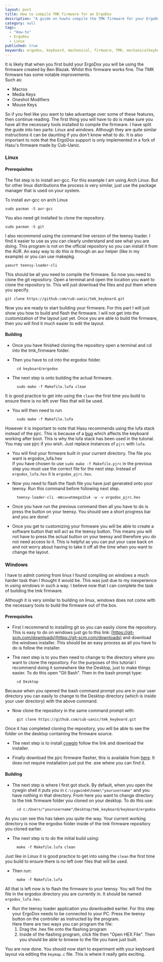 ```yaml
---
layout: post
title: How to compile TMK firmware for an ErgoDox
description: "A guide on howto compile the TMK firmware for your ErgoDox."
category: null
tags: 
  - "How-to"
  - ErgoDox
  - Linux
published: true
keywords: ergodox, keyboard, mechanical, firmware, TMK, mechanicalkeyboard, geekhack, howto, guide, ErgoDox, Ergo-Dox, roastpotatoes, roast, potatoes,
---
```


It is likely that when you first build your ErgoDox you will be using the firmware created by Ben Blazak. Whilst this firmware works fine. The TMK firmware has some notable improvements.<br> Such as:

 * Macros
 * Media Keys
 * Oneshot Modifiers 
 * Mouse Keys 
&nbsp;

So if you feel like you want to take advantage over some of these features, then continue reading. The first thing you will have to do is make sure you have all the necessary tools installed to compile the firmware. I have split the guide into two parts: Linux and windows. Although they are quite similar instructions it can be daunting if you don't know what to do.
It is also important to note that the ErgoDox support is only implemented in a fork of Hasu's firmware made by Cub-Uanic.
### Linux
#### Prerequisites 
The fist step is to install avr-gcc. For this example I am using Arch Linux. But for other linux distributions the process is very similar, just use the package manager that is used on your system.

To install avr-gcc on arch Linux

    sudo pacman -S avr-gcc

You also need git installed to clone the repository.

    sudo pacman -S git

I also recommend using the command line version of the teensy loader. I find it easier to use as you can clearly understand and see what you are doing. This program is not on the official repository so you can install it from the AUR. An easy way to do this is through an aur helper (like in my example) or you can use makepkg.

    yaourt teensy-loader-cli

This should be all you need to compile the firmware. So now you need to clone the git repository. Open a terminal and open the location you want to clone the repository to. This will just download the files and put them where you specify.

    git clone https://github.com/cub-uanic/tmk_keyboard.git

Now you are ready to start building your firmware. For this part I will just show you how to build and flash the firmware. I will not get into the customization of the layout just yet. Once you are able to build the firmware, then you will find it much easier to edit the layout.

#### Building

* Once you have finished cloning the repository open a terminal and cd into the tmk_firmware folder.
* Then you have to cd into the ergodox folder.

		cd keyboard/ergodox

* The next step is onto building the actual firmware.

		sudo make -f Makefile.lufa clean
It is good practice to get into using the `clean` the first time you build to ensure there is no left over files that will be used.

* You will then need to run 
		
		sudo make -f Makefile.lufa
However it is important to note that Hasu recommends using the lufa stack instead of the pjrc. This is because of a [bug](https://github.com/tmk/tmk_keyboard/issues/58) which affects the keyboard working after boot. This is why the lufa stack has been used in the tutorial. You may use pjrc if you wish. Just replace instances of `pjrc` with `lufa`.
* You will find your firmware built in your current directory. The file you want is ergodox_lufa.hex <br>
If you have chosen to use `sudo make -f Makefile.pjrc` in the previous step you must use the correct file for the next step. Instead of `ergodox_lufa.hex` it is `ergodox_pjrc.hex`.

* Now you need to flash the flash file you have just generated onto your teensy. Run this command before following next step.

		teensy-loader-cli -mmcu=atmega32u4 -w -v ergodox_pjrc.hex

* Once you have run the previous command then all you have to do is press the button on your teensy. You should see a short progress bar and you are done!

* Once you get to customizing your firmware you will be able to create a software button that will act as the teensy button. This means you will not have to press the actual button on your teensy and therefore you do not need access to it. This is helpful as you can put your case back on and not worry about having to take it off all the time when you want to change the layout.

### Windows
I have to admit coming from linux I found compiling on windows a much harder task than I thought it would be. This was just due to my inexperience in using windows in such a way. I believe now that I can complete the task of building the tmk firmware.

Although it is very similar to building on linux, windows does not come with the necessary tools to build the firmware out of the box.
#### Prerequisites
* First I recommend to installing git so you can easily clone the repository. This is easy to do on windows just go to this link: 	[https://git-scm.com/downloads](https://git-scm.com/downloads) and download the windows installer.
This should be an easy process as all you have to do is follow the installer.

* The next step is to you then need to change to the directory where you want to clone the repository. For the purposes of this tutorial I recommend doing it somewhere like the Desktop, just to make things easier. To do this open "Git Bash".
Then in the bash prompt type:

		cd Desktop
Because when you opened the bash command  prompt you are in your user directory you can easily to change to the Desktop directory (which is inside your user directory) with the above command.
* Now clone the repository in the same command prompt with:

		git clone https://github.com/cub-uanic/tmk_keyboard.git
Once it has completed cloning the repository, you will be able to see the folder on the desktop containing the firmware source. 

* The next step is to install [cywgin](https://cygwin.com/install.html) follow the link and download the installer.

* Finally download the pjrc firmware flasher, this is available from [here](https://www.pjrc.com/teensy/loader_vista.html). It  does not require installation just put the .exe where you can find it.

#### Building

* The next step is where I first got stuck. By default, when you open the cywgin shell it puts you in `C:\cygwin64\home\"yourusername"` and you have nothing in that directory.
From here you want to change directory to the tmk firmware folder you cloned on your desktop. To do this use:

		cd c:/Users/"yourusername"/Desktop/tmk_keyboard/keyboard/ergodox
As you can see this has taken you quite the way. Your current working directory is now the ergodox folder inside of the tmk firmware repository you cloned earlier.

* The next step is to do the initial build using:

		make -f Makefile.lufa clean
Just like in Linux it is good practice to get into using the `clean` the first time you build to ensure there is no left over files that will be used.

* Then run:
		
        make -f Makefile.lufa
All that is left now is to flash the firmware to your teensy.
You will find the file in the ergodox directory you are currently in. It should be named `ergodox_lufa.hex`.

* Run the teensy loader application you downloaded earlier. For this step your ErgoDox needs to be connected to your PC. Press the teensy button on the controller as instructed by the program.<br>
Here there are two ways you can program the file:
	1. Drag the .hex file onto the flashing program
	2. Inside of the flashing program, click file then "Open HEX File". Then you should be able to browse to the file you have just built.
    
You are now done. You should now start to experiment with your keyboard layout via editing the `keymap.c` file. This is where it really gets exciting.


